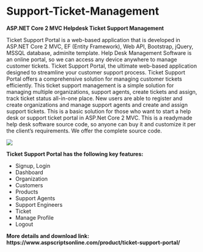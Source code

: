 # Support-Ticket-Management
<b>ASP.NET Core 2 MVC Helpdesk Ticket Support Management</b>

Ticket Support Portal is a web-based application that is developed in ASP.NET Core 2 MVC, EF (Entity Framework), Web API, Bootstrap, jQuery, MSSQL database, adminlte template. Help Desk Management Software is an online portal, so we can access any device anywhere to manage customer tickets. Ticket Support Portal, the ultimate web-based application designed to streamline your customer support process. Ticket Support Portal offers a comprehensive solution for managing customer tickets efficiently. This ticket support management is a simple solution for managing multiple organizations, support agents, create tickets and assign, track ticket status all-in-one place. New users are able to register and create organizations and manage support agents and create and assign support tickets. This is a basic solution for those who want to start a help desk or support ticket portal in ASP.Net Core 2 MVC. This is a readymade help desk software source code, so anyone can buy it and customize it per the client’s requirements. We offer the complete source code.

<img src="https://www.aspscriptsonline.com/wp-content/uploads/2024/03/ticket-support-portal-software-source-code.jpg">

<b>Ticket Support Portal has the following key features:</b>

<ul>
<li>Signup, Login</li>
<li>Dashboard</li>
<li>Organization</li>
<li>Customers</li>
<li>Products</li>
<li>Support Agents</li>
<li>Support Engineers</li>
<li>Ticket</li>
<li>Manage Profile</li>  
<li>Logout</li>
</ul>
<b>More details and download link:</b>
<b>https://www.aspscriptsonline.com/product/ticket-support-portal/</b>
